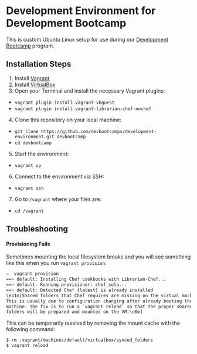 # Development Environment for Development Bootcamp

This is custom Ubuntu Linux setup for use during our [Development
Bootcamp][development_bootcamp] program.

## Installation Steps

1. Install [Vagrant][vagrant]
2. Install [VirtualBox][virtual_box]
3. Open your Terminal and install the necessary Vagrant plugins:
  - `vagrant plugin install vagrant-vbguest`
  - `vagrant plugin install vagrant-librarian-chef-nochef`
4. Clone this repository on your local machine:
  - `git clone https://github.com/devbootcamps/development-environment.git devbootcamp`
  - `cd devbootcamp`
5. Start the environment:
  - `vagrant up`
6. Connect to the environment via SSH:
  - `vagrant ssh`
7. Go to `/vagrant` where your files are:
  - `cd /vagrant`

## Troubleshooting

#### Provisioning Fails

Sometimes mounting the local filesystem breaks and you will see
something like this when you run `vagrant provision`:

```bash
⇒  vagrant provision
==> default: Installing Chef cookbooks with Librarian-Chef...
==> default: Running provisioner: chef_solo...
==> default: Detected Chef (latest) is already installed
\e31m]Shared folders that Chef requires are missing on the virtual machine.
This is usually due to configuration changing after already booting the
machine. The fix is to run a `vagrant reload` so that the proper shared
folders will be prepared and mounted on the VM.\e0m]
```

This can be temporarily resolved by removing the mount cache with the
following command:

```bash
$ rm .vagrant/machines/default/virtualbox/synced_folders
$ vagrant reload
```

[development_bootcamp]: https://www.developmentbootcamp.nl
[vagrant]: http://www.vagrantup.com/downloads.html
[virtual_box]: https://www.virtualbox.org/wiki/Downloads
